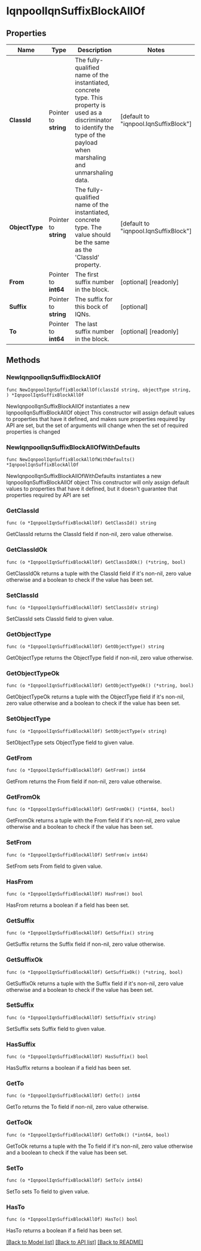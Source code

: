# IqnpoolIqnSuffixBlockAllOf

## Properties

Name | Type | Description | Notes
------------ | ------------- | ------------- | -------------
**ClassId** | Pointer to **string** | The fully-qualified name of the instantiated, concrete type. This property is used as a discriminator to identify the type of the payload when marshaling and unmarshaling data. | [default to "iqnpool.IqnSuffixBlock"]
**ObjectType** | Pointer to **string** | The fully-qualified name of the instantiated, concrete type. The value should be the same as the &#39;ClassId&#39; property. | [default to "iqnpool.IqnSuffixBlock"]
**From** | Pointer to **int64** | The first suffix number in the block. | [optional] [readonly] 
**Suffix** | Pointer to **string** | The suffix for this bock of IQNs. | [optional] 
**To** | Pointer to **int64** | The last suffix number in the block. | [optional] [readonly] 

## Methods

### NewIqnpoolIqnSuffixBlockAllOf

`func NewIqnpoolIqnSuffixBlockAllOf(classId string, objectType string, ) *IqnpoolIqnSuffixBlockAllOf`

NewIqnpoolIqnSuffixBlockAllOf instantiates a new IqnpoolIqnSuffixBlockAllOf object
This constructor will assign default values to properties that have it defined,
and makes sure properties required by API are set, but the set of arguments
will change when the set of required properties is changed

### NewIqnpoolIqnSuffixBlockAllOfWithDefaults

`func NewIqnpoolIqnSuffixBlockAllOfWithDefaults() *IqnpoolIqnSuffixBlockAllOf`

NewIqnpoolIqnSuffixBlockAllOfWithDefaults instantiates a new IqnpoolIqnSuffixBlockAllOf object
This constructor will only assign default values to properties that have it defined,
but it doesn't guarantee that properties required by API are set

### GetClassId

`func (o *IqnpoolIqnSuffixBlockAllOf) GetClassId() string`

GetClassId returns the ClassId field if non-nil, zero value otherwise.

### GetClassIdOk

`func (o *IqnpoolIqnSuffixBlockAllOf) GetClassIdOk() (*string, bool)`

GetClassIdOk returns a tuple with the ClassId field if it's non-nil, zero value otherwise
and a boolean to check if the value has been set.

### SetClassId

`func (o *IqnpoolIqnSuffixBlockAllOf) SetClassId(v string)`

SetClassId sets ClassId field to given value.


### GetObjectType

`func (o *IqnpoolIqnSuffixBlockAllOf) GetObjectType() string`

GetObjectType returns the ObjectType field if non-nil, zero value otherwise.

### GetObjectTypeOk

`func (o *IqnpoolIqnSuffixBlockAllOf) GetObjectTypeOk() (*string, bool)`

GetObjectTypeOk returns a tuple with the ObjectType field if it's non-nil, zero value otherwise
and a boolean to check if the value has been set.

### SetObjectType

`func (o *IqnpoolIqnSuffixBlockAllOf) SetObjectType(v string)`

SetObjectType sets ObjectType field to given value.


### GetFrom

`func (o *IqnpoolIqnSuffixBlockAllOf) GetFrom() int64`

GetFrom returns the From field if non-nil, zero value otherwise.

### GetFromOk

`func (o *IqnpoolIqnSuffixBlockAllOf) GetFromOk() (*int64, bool)`

GetFromOk returns a tuple with the From field if it's non-nil, zero value otherwise
and a boolean to check if the value has been set.

### SetFrom

`func (o *IqnpoolIqnSuffixBlockAllOf) SetFrom(v int64)`

SetFrom sets From field to given value.

### HasFrom

`func (o *IqnpoolIqnSuffixBlockAllOf) HasFrom() bool`

HasFrom returns a boolean if a field has been set.

### GetSuffix

`func (o *IqnpoolIqnSuffixBlockAllOf) GetSuffix() string`

GetSuffix returns the Suffix field if non-nil, zero value otherwise.

### GetSuffixOk

`func (o *IqnpoolIqnSuffixBlockAllOf) GetSuffixOk() (*string, bool)`

GetSuffixOk returns a tuple with the Suffix field if it's non-nil, zero value otherwise
and a boolean to check if the value has been set.

### SetSuffix

`func (o *IqnpoolIqnSuffixBlockAllOf) SetSuffix(v string)`

SetSuffix sets Suffix field to given value.

### HasSuffix

`func (o *IqnpoolIqnSuffixBlockAllOf) HasSuffix() bool`

HasSuffix returns a boolean if a field has been set.

### GetTo

`func (o *IqnpoolIqnSuffixBlockAllOf) GetTo() int64`

GetTo returns the To field if non-nil, zero value otherwise.

### GetToOk

`func (o *IqnpoolIqnSuffixBlockAllOf) GetToOk() (*int64, bool)`

GetToOk returns a tuple with the To field if it's non-nil, zero value otherwise
and a boolean to check if the value has been set.

### SetTo

`func (o *IqnpoolIqnSuffixBlockAllOf) SetTo(v int64)`

SetTo sets To field to given value.

### HasTo

`func (o *IqnpoolIqnSuffixBlockAllOf) HasTo() bool`

HasTo returns a boolean if a field has been set.


[[Back to Model list]](../README.md#documentation-for-models) [[Back to API list]](../README.md#documentation-for-api-endpoints) [[Back to README]](../README.md)



